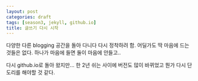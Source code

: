 ```yaml
---
layout: post
categories: draft
tags: [season3, jekyll, github.io]
title: 글쓰기 다시 시작
---
```


다양한 다른 blogging 공간을 돌아 다니다 다시 정착하려 함.
어딜가도 딱 마음에 드는 것들은 없다. 하나가 마음에 들면 둘이 마음에 안들고..

다시 github.io로 돌아 왔지만...
한 2년 쉬는 사이에 버전도 많이 바뀌었고 뭔가 다시 단도리를 해야할 것 같다.



